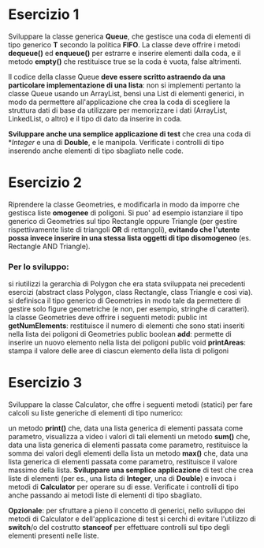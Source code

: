 # Esercizio 1
Sviluppare la classe generica **Queue**, che gestisce una coda di elementi di tipo generico **T** secondo la politica **FIFO**. La classe deve offrire i metodi **dequeue()** ed **enqueue()** per estrarre e inserire elementi dalla coda, e il metodo **empty()** che restituisce true se la coda è vuota, false altrimenti.

Il codice della classe Queue **deve essere scritto astraendo da una particolare implementazione di una lista**: non si implementi pertanto la classe Queue usando un ArrayList, bensì una List di elementi generici, in modo da permettere all'applicazione che crea la coda di scegliere la struttura dati di base da utilizzare per memorizzare i dati (ArrayList, LinkedList, o altro) e il tipo di dato da inserire in coda.

**Sviluppare anche una semplice applicazione di test** che crea una coda di **Integer* e una di **Double**, e le manipola. Verificate i controlli di tipo inserendo anche elementi di tipo sbagliato nelle code.

# Esercizio 2
Riprendere la classe Geometries, e modificarla in modo da imporre che gestisca liste **omogenee** di poligoni. Si puo' ad esempio istanziare il tipo generico di Geometries sul tipo Rectangle oppure Triangle (per gestire rispettivamente liste di triangoli **OR** di rettangoli), **evitando che l'utente possa invece inserire in una stessa lista oggetti di tipo disomogeneo** (es. Rectangle AND Triangle).

### Per lo sviluppo:

si riutilizzi la gerarchia di Polygon che era stata sviluppata nei precedenti esercizi (abstract class Polygon, class Rectangle, class Triangle e così via).
si definisca il tipo generico di Geometries in modo tale da permettere di gestire solo figure geometriche (e non, per esempio, stringhe di caratteri).
la classe Geometries deve offrire i seguenti metodi:
public int **getNumElements**: restituisce il numero di elementi che sono stati inseriti nella lista dei poligoni di Geometries
public boolean **add**: permette di inserire un nuovo elemento nella lista dei poligoni
public void **printAreas**: stampa il valore delle aree di ciascun elemento della lista di poligoni
# Esercizio 3
Sviluppare la classe Calculator, che offre i seguenti metodi (statici) per fare calcoli su liste generiche di elementi di tipo numerico:

un metodo **print()** che, data una lista generica di elementi passata come parametro, visualizza a video i valori di tali elementi
un metodo **sum()** che, data una lista generica di elementi passata come parametro, restituisce la somma dei valori degli elementi della lista
un metodo **max()** che, data una lista generica di elementi passata come parametro, restituisce il valore massimo della lista.
**Sviluppare una semplice applicazione** di test che crea liste di elementi (per es., una lista di **Integer**, una di **Double**) e invoca i metodi di **Calculator** per operare su di esse. Verificate i controlli di tipo anche passando ai metodi liste di elementi di tipo sbagliato.

**Opzionale**: per sfruttare a pieno il concetto di generici, nello sviluppo dei metodi di Calculator e dell'applicazione di test si cerchi di evitare l'utilizzo di **switch**/o del costrutto **stanceof** per effettuare controlli sul tipo degli elementi presenti nelle liste.
